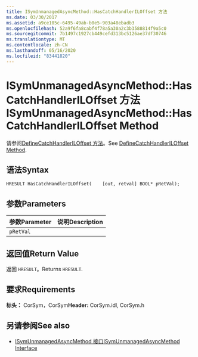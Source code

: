 ```yaml
---
title: ISymUnmanagedAsyncMethod::HasCatchHandlerILOffset 方法
ms.date: 03/30/2017
ms.assetid: a9ce105c-6495-49ab-b0e5-903a48ebadb3
ms.openlocfilehash: 52a9f6fa8cabf4f78a5a30a2c3b3588814f9a5c0
ms.sourcegitcommit: 7b1497c1927cb449cefd313bc5126ae37df30746
ms.translationtype: MT
ms.contentlocale: zh-CN
ms.lasthandoff: 05/16/2020
ms.locfileid: "83441820"
---
```

# <a name="isymunmanagedasyncmethodhascatchhandleriloffset-method"></a><span data-ttu-id="8515c-102">ISymUnmanagedAsyncMethod::HasCatchHandlerILOffset 方法</span><span class="sxs-lookup"><span data-stu-id="8515c-102">ISymUnmanagedAsyncMethod::HasCatchHandlerILOffset Method</span></span>
<span data-ttu-id="8515c-103">请参阅[DefineCatchHandlerILOffset 方法](isymunmanagedasyncmethodpropertieswriter-definecatchhandleriloffset-method.md)。</span><span class="sxs-lookup"><span data-stu-id="8515c-103">See [DefineCatchHandlerILOffset Method](isymunmanagedasyncmethodpropertieswriter-definecatchhandleriloffset-method.md).</span></span>  
  
## <a name="syntax"></a><span data-ttu-id="8515c-104">语法</span><span class="sxs-lookup"><span data-stu-id="8515c-104">Syntax</span></span>  
  
```idl  
HRESULT HasCatchHandlerILOffset(    [out, retval] BOOL* pRetVal);  
```  
  
## <a name="parameters"></a><span data-ttu-id="8515c-105">参数</span><span class="sxs-lookup"><span data-stu-id="8515c-105">Parameters</span></span>  
  
|<span data-ttu-id="8515c-106">参数</span><span class="sxs-lookup"><span data-stu-id="8515c-106">Parameter</span></span>|<span data-ttu-id="8515c-107">说明</span><span class="sxs-lookup"><span data-stu-id="8515c-107">Description</span></span>|  
|---------------|-----------------|  
|`pRetVal`||  
  
## <a name="return-value"></a><span data-ttu-id="8515c-108">返回值</span><span class="sxs-lookup"><span data-stu-id="8515c-108">Return Value</span></span>  
 <span data-ttu-id="8515c-109">返回 `HRESULT`。</span><span class="sxs-lookup"><span data-stu-id="8515c-109">Returns `HRESULT`.</span></span>  
  
## <a name="requirements"></a><span data-ttu-id="8515c-110">要求</span><span class="sxs-lookup"><span data-stu-id="8515c-110">Requirements</span></span>  
 <span data-ttu-id="8515c-111">**标头：** CorSym，CorSym</span><span class="sxs-lookup"><span data-stu-id="8515c-111">**Header:** CorSym.idl, CorSym.h</span></span>  
  
## <a name="see-also"></a><span data-ttu-id="8515c-112">另请参阅</span><span class="sxs-lookup"><span data-stu-id="8515c-112">See also</span></span>

- [<span data-ttu-id="8515c-113">ISymUnmanagedAsyncMethod 接口</span><span class="sxs-lookup"><span data-stu-id="8515c-113">ISymUnmanagedAsyncMethod Interface</span></span>](isymunmanagedasyncmethod-interface.md)
